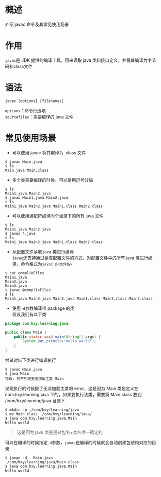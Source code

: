 # 概述
介绍 javac 命令及其常见使用场景

# 作用
`javac`是 JDK 提供的编译工具，用来读取 java 类和接口定义，并将其编译为字节码和class文件

# 语法
`javac [options] [filenames]`

`options`：命令行选项  
`sourcefiles`：需要编译的 java 文件

# 常见使用场景
* 可以使用 javac 将其编译为 .class 文件
```
$ javac Main.java
$ ls
Main.java Main.class
```

* 多个类需要编译的时候，可以是用逗号分隔
```
$ ls
Main1.java Main2.java
$ javac Main1.java Main2.java
$ ls
Main1.java Main2.java Main1.class Main2.class
```

* 可以使用通配符编译同个目录下的所有 java 文件
```
$ ls
Main1.java Main2.java
$ javac *.java
$ ls
Main1.java Main2.java Main1.class Main2.class
```
* 从配置文件读取 java 类进行编译  
`javac`还支持通过读取配置文件的方式，对配置文件中的所有 java 类进行编译，命令格式为`javac @<文件名>`
```
$ cat complieFiles
Main1.java
Main2.java
Main3.java
$ javac @complieFiles
$ ls 
Main1.java Main3.java Main3.java Main1.class Main3.class Main3.class
```
* 使用`-d`参数编译带 package 的类  
假设我们有以下类
```java
package com.hxy.learning.java;

public class Main {
    public static void main(String[] args) {
        System.out.println("hello world");
    }
}
```
尝试对以下类进行编译执行
```
$ javac Main.java
$ java Main
错误: 找不到或无法加载主类 Main
```
发现执行的时候报了无法加载主类的 error，这是因为 Main 类是定义在 com.hxy.learning.java 下的，如果要执行该类，需要将 Main.class 放到 /com/hxy/learning/java 目录下
```
$ mkdir -p ./com/hxy/learning/java 
$ mv Main.class ./com/hxy/learning/java/
$ java com.hxy.learning.java.Main
hello world 
```
> 这是因为 java 类是通过包名+类名唯一确定的  

可以在编译的时候指定`-d`参数，`javac`在编译的时候就会自动创建包结构对应的目录
```
$ javac -d . Main.java
./com/hxy/learning/java/Main.class
$ java com.hxy.learning.java.Main
hello world
```